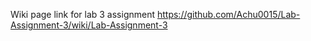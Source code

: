 Wiki page link for lab 3 assignment
https://github.com/Achu0015/Lab-Assignment-3/wiki/Lab-Assignment-3
